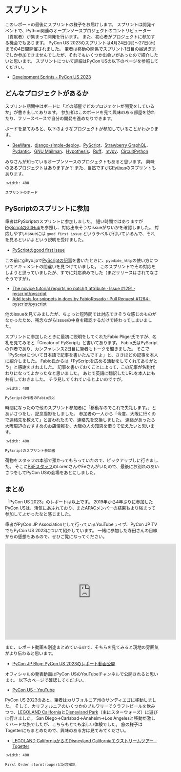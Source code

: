 # スプリント

このレポートの最後にスプリントの様子をお届けします。
スプリントは開発イベントで、Python関連のオープンソースプロジェクトのコントリビューター（貢献者）が集まって開発を行います。
また、初心者がプロジェクトに参加する機会でもあります。
PyCon US 2023のスプリントは4月24日(月)〜27日(木)までの4日間開催されました。
筆者は移動の関係でスプリント1日目の昼過ぎまでしか参加できませんでしたが、それでもいくつか出会いがあったので紹介したいと思います。
スプリントについて詳細はPyCon USの以下のページを参照してください。

* [Development Sprints - PyCon US 2023](https://us.pycon.org/2023/events/sprints/)

## どんなプロジェクトがあるか

スプリント期間中はボードに「どの部屋でどのプロジェクトが開発をしているか」が書き出してあります。
参加者はこのボードを見て興味のある部屋を訪れたり、フリースペースで自分の開発を進めたりできます。

ボードを見てみると、以下のようなプロジェクトが参加していることがわかります。

* [BeeWare](https://beeware.org/)、[django-simple-deploy](https://django-simple-deploy.readthedocs.io/en/latest/)、[PyScript](https://pyscript.net/)、[Strawberry GraphQL](https://strawberry.rocks/)、[Pydantic](https://pydantic.dev/)、[GNU Mailman](https://www.gnu.org/software/mailman/)、[Hypothesis](https://hypothesis.readthedocs.io/en/latest/)、[Ruff](https://beta.ruff.rs/docs/)、[mypy](https://mypy.readthedocs.io/en/stable/)、[CircuitPython](https://circuitpython.org/)

みなさんが知っているオープンソースのプロジェクトもあると思います。
興味のあるプロジェクトはありますか？
また、当然ですが[CPython](https://github.com/python/cpython)のスプリントもあります。

```{figure} images/sprints.jpg
:width: 400

スプリントのボード
```

## PyScriptのスプリントに参加

筆者はPyScriptのスプリントに参加しました。
短い時間ではありますが[PyScriptのGitHub](https://github.com/pyscript/pyscript)を参照し、対応出来そうなissueがないかを確認しました。
対応しやすいissueには `good first issue` というラベルが付いているんで、それを見るといいよという説明を受けました。

* [PyScriptのgood first issue](https://github.com/pyscript/pyscript/issues?q=is%3Aopen+is%3Aissue+label%3A%22good+first+issue%22)

この前にgihyo.jpで[PyScriptの記事](https://gihyo.jp/article/2023/04/monthly-python-2304)を書いたときに、`pyodide_http`の使い方についてドキュメントの間違いを見つけていました。
このスプリントでその対応をしようと思っていましたが、すでに対応済みでした（まだリリースはされてなさそうですが）。

* [The novice tutorial reports no patch() attribute · Issue #1291 · pyscript/pyscript](https://github.com/pyscript/pyscript/issues/1291)
* [Add tests for snippets in docs by FabioRosado · Pull Request #1264 · pyscript/pyscript](https://github.com/pyscript/pyscript/pull/1264)

他のissueを見てみましたが、ちょっと短時間では対応できそうな感じのものがなかったため、残念ながらissueの中身を確認するだけで終わってしまいました。

スプリントに参加したときに最初に説明をしてくれたFabio Pliger氏ですが、名札を見てみると「Creator of PyScript」と書いてあります。
Fabio氏はPyScriptの作者であり、カンファレンス2日目に筆者もトークを聞きました。
そこで「PyScriptについて日本語で記事を書いたんですよ」と、さきほどの記事を本人に紹介しました。
Fabio氏からは「PyScriptを広める活動をしてくれてありがとう」と感謝をされました。
記事を書いておくことによって、この記事が名刺代わりになってよかったなと思いました。
あとで英語に翻訳したURLを本人にも共有しておきました。
チラ見してくれているとよいのですが。

```{figure} images/with-fabio.jpg
:width: 400

PyScriptの作者のFabio氏と
```

時間になったので他のスプリント参加者に「移動なのでこれで失礼します。」とあいさつをし、記念撮影をしました。
参加者の一人から「今度、大阪に行くので連絡先を教えて」と言われたので、連絡先を交換しました。
連絡があったら大阪周辺のおすすめのお店情報を、大阪の人の知恵を借りて伝えたいと思います。

```{figure} images/sprinters.jpg
:width: 400

PyScriptのスプリント参加者
```

荷物をスタッフの本部で預かってもらっていたので、ピックアップしに行きました。
そこに[PSFスタッフ](https://www.python.org/psf/records/staff/)のLorenさんやEeさんがいたので、最後にお別れのあいさつをしてPyCon USの会場をあとにしました。

## まとめ

「PyCon US 2023」のレポートは以上です。
2019年から4年ぶりに参加したPyCon USは、活気にあふれており、またAPACメンバーの結束もより強まって参加してよかったなと感じました。

筆者がPyCon JP Associationとして行っているYouTubeライブ、PyCon JP TVでもPyCon US 2023について紹介しています。
一緒に参加した寺田さんの目線からの感想もあるので、ぜひご覧になってください。

<iframe width="560" height="315" src="https://www.youtube.com/embed/7-UjyXNriwk" title="YouTube video player" frameborder="0" allow="accelerometer; autoplay; clipboard-write; encrypted-media; gyroscope; picture-in-picture; web-share" allowfullscreen></iframe>

また、レポート動画も別途まとめているので、そちらを見てみると現地の雰囲気がより伝わると思います。

* [PyCon JP Blog: PyCon US 2023のレポート動画公開](https://pyconjp.blogspot.com/2023/05/pycon-us-2023-report-video.html)

オフィシャルの発表動画はPyCon USのYouTubeチャンネルで公開されると思います。
以下のページで確認してください。

* [PyCon US - YouTube](https://www.youtube.com/channel/UCMjMBMGt0WJQLeluw6qNJuA)

PyCon US 2023のあと、筆者はカリフォルニア州のサンディエゴに移動しました。
そして、カリフォルニアのいくつかのブルワリーでクラフトビールを飲みつつ、[LEGOLAND California](https://www.legoland.com/california/)と[Disneyland Park](https://disneyland.disney.go.com/)（主にスターウォーズ）に遊びに行きました。
San Diego→Carlsbad→Anaheim→Los Angelesと移動が激しくハードな旅でしたが、こちらもとても楽しい体験でした。
旅の様子はTogetterにもまとめたので、興味のある方は見てみてください。

* [LEGOLAND CaliforniaからのDisneyland Californiaエクストリームツアー - Togetter](https://togetter.com/li/2135239)

```{figure} images/with-trooper.jpg
:width: 400

First Order stormtrooperと記念撮影
```
